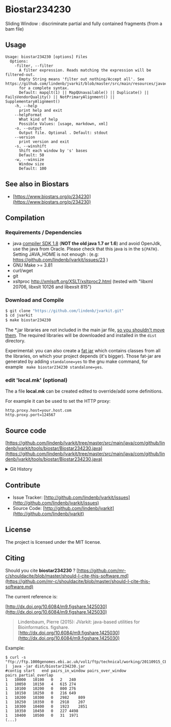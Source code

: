 # Biostar234230

Sliding Window : discriminate partial and fully contained fragments (from a bam file)


## Usage

```
Usage: biostar234230 [options] Files
  Options:
    -filter, --filter
      A filter expression. Reads matching the expression will be filtered-out. 
      Empty String means 'filter out nothing/Accept all'. See https://github.com/lindenb/jvarkit/blob/master/src/main/resources/javacc/com/github/lindenb/jvarkit/util/bio/samfilter/SamFilterParser.jj 
      for a complete syntax.
      Default: mapqlt(1) || MapQUnavailable() || Duplicate() || FailsVendorQuality() || NotPrimaryAlignment() || SupplementaryAlignment()
    -h, --help
      print help and exit
    --helpFormat
      What kind of help
      Possible Values: [usage, markdown, xml]
    -o, --output
      Output file. Optional . Default: stdout
    --version
      print version and exit
    -s, --winshift
      Shift each window by 's' bases
      Default: 50
    -w, --winsize
      Window size
      Default: 100

```


## See also in Biostars

 * [https://www.biostars.org/p/234230](https://www.biostars.org/p/234230)


## Compilation

### Requirements / Dependencies

* java [compiler SDK 1.8](http://www.oracle.com/technetwork/java/index.html) (**NOT the old java 1.7 or 1.6**) and avoid OpenJdk, use the java from Oracle. Please check that this java is in the `${PATH}`. Setting JAVA_HOME is not enough : (e.g: https://github.com/lindenb/jvarkit/issues/23 )
* GNU Make >= 3.81
* curl/wget
* git
* xsltproc http://xmlsoft.org/XSLT/xsltproc2.html (tested with "libxml 20706, libxslt 10126 and libexslt 815")


### Download and Compile

```bash
$ git clone "https://github.com/lindenb/jvarkit.git"
$ cd jvarkit
$ make biostar234230
```

The *.jar libraries are not included in the main jar file, [so you shouldn't move them](https://github.com/lindenb/jvarkit/issues/15#issuecomment-140099011 ).
The required libraries will be downloaded and installed in the `dist` directory.

Experimental: you can also create a [fat jar](https://stackoverflow.com/questions/19150811/) which contains classes from all the libraries, on which your project depends (it's bigger). Those fat-jar are generated by adding `standalone=yes` to the gnu make command, for example ` make biostar234230 standalone=yes`.

### edit 'local.mk' (optional)

The a file **local.mk** can be created edited to override/add some definitions.

For example it can be used to set the HTTP proxy:

```
http.proxy.host=your.host.com
http.proxy.port=124567
```
## Source code 

[https://github.com/lindenb/jvarkit/tree/master/src/main/java/com/github/lindenb/jvarkit/tools/biostar/Biostar234230.java](https://github.com/lindenb/jvarkit/tree/master/src/main/java/com/github/lindenb/jvarkit/tools/biostar/Biostar234230.java)


<details>
<summary>Git History</summary>

```
Wed May 24 17:27:28 2017 +0200 ; lowres bam2raster & fix doc ; https://github.com/lindenb/jvarkit/commit/6edcfd661827927b541e7267195c762e916482a0
Fri May 19 17:10:13 2017 +0200 ; cont doc ; https://github.com/lindenb/jvarkit/commit/d2aea1eaa554d0498b197fb8fac01893b10ceb83
Mon May 15 17:17:02 2017 +0200 ; cont ; https://github.com/lindenb/jvarkit/commit/fc77d9c9088e4bc4c0033948eafb0d8e592f13fe
Sun May 7 14:09:46 2017 +0200 ; docs ! ; https://github.com/lindenb/jvarkit/commit/7d53e992b1a1c6b0e247570bb17785a564bdccbc
Wed Apr 19 10:40:28 2017 +0200 ; rm-xml ; https://github.com/lindenb/jvarkit/commit/971b090382a1b0b96e250030a5c8e7be500593b7
Tue Jan 31 20:59:36 2017 +0100 ; cont ; https://github.com/lindenb/jvarkit/commit/7e908c49b72716cb93a7901753b81015d24cb0f4
Tue Jan 31 19:31:52 2017 +0100 ; biostar ; https://github.com/lindenb/jvarkit/commit/ad1fe17c10e346b0907f141c7a618de00040785d
```

</details>

## Contribute

- Issue Tracker: [http://github.com/lindenb/jvarkit/issues](http://github.com/lindenb/jvarkit/issues)
- Source Code: [http://github.com/lindenb/jvarkit](http://github.com/lindenb/jvarkit)

## License

The project is licensed under the MIT license.

## Citing

Should you cite **biostar234230** ? [https://github.com/mr-c/shouldacite/blob/master/should-I-cite-this-software.md](https://github.com/mr-c/shouldacite/blob/master/should-I-cite-this-software.md)

The current reference is:

[http://dx.doi.org/10.6084/m9.figshare.1425030](http://dx.doi.org/10.6084/m9.figshare.1425030)

> Lindenbaum, Pierre (2015): JVarkit: java-based utilities for Bioinformatics. figshare.
> [http://dx.doi.org/10.6084/m9.figshare.1425030](http://dx.doi.org/10.6084/m9.figshare.1425030)



Example:


```
$ curl -s "ftp://ftp.1000genomes.ebi.ac.uk/vol1/ftp/technical/working/20110915_CEUtrio_b37_decoy_alignment/CEUTrio.HiSeq.WGS.b37_decoy.NA12892.clean.dedup.recal.bam" |  java -jar dist/biostar234230.jar 
#contig	start	end	pairs_in_window	pairs_over_window	pairs_partial_overlap
1	10000	10100	0	2	240
1	10050	10150	4	615	274
1	10100	10200	0	800	276
1	10150	10250	0	216	649
1	10200	10300	0	2982	809
1	10250	10350	0	2918	207
1	10300	10400	0	1923	2851
1	10350	10450	0	227	4498
1	10400	10500	0	31	1971
(...)

```







